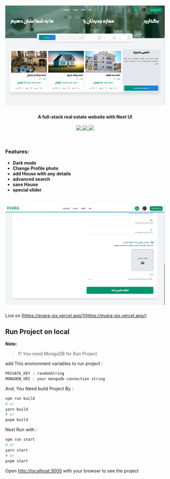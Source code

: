 <h1 align="center">
  <br>
  <a href="https://github.com/Mohamadshiravi/evara.git"><img src="public/md/evara-1.png" alt="evara"></a>
</h1>

<h4 align="center">A full-stack real estate website with Next UI</h4>

<p align="center">

  <a href="http://nextjs.org">
    <img src="https://img.shields.io/badge/next%20js-v14-black">
    <img src="https://img.shields.io/badge/tailwind-v3-indigo">
    <img src="https://img.shields.io/badge/next%20ui-indigo">
  </a>

</p>

<br/>

### Features:

- **Dark mode**
- **Change Profile photo**
- **add House with any details**
- **advanced search**
- **save House**
- **special slider**

<h1 align="center">
  <a href="https://github.com/Mohamadshiravi/evara.git"><img src="public/md/evara-9.png" alt="evara"></a>
</h1>

Live on [https://evara-six.vercel.app/](https://evara-six.vercel.app/)
<br />

## Run Project on local

**Note:**

> !!! You need MongoDB for Run Project

add This environment variables to run project :

```bash
PRIVATE_KEY : randomString
MONGODB_URI : your mongodb connection string
```

And, You Need build Project By :

```bash
npm run build
# or
yarn build
# or
pnpm build
```

Next Run with :

```bash
npm run start
# or
yarn start
# or
pnpm start
```

Open [http://localhost:3000](http://localhost:3000) with your browser to see the project
